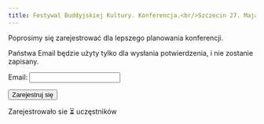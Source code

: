```yaml
---
title: Festywal Buddyjskiej Kultury. Konferencja.<br/>Szczecin 27. Maja 2023
---
```


<script src="https://unpkg.com/htmx.org@1.9.0"></script>

Poprosimy się zarejestrować dla lepszego planowania konferencji.

Państwa Email będzie użyty tylko dla wysłania potwierdzenia, i nie zostanie zapisany.

<form action="https://attendance.budda-fest.pl/register/attendance" method="post">
  <label for="email">Email: <input type="email" id="email" name="email"></label>

  <button>Zarejestruj się</button>
</form>

Zarejestrowało sie <span hx-get="https://attendance.budda-fest.pl/register/attendance" hx-trigger="load" hx-swap="innerHTML">⏳</span> uczęstników
